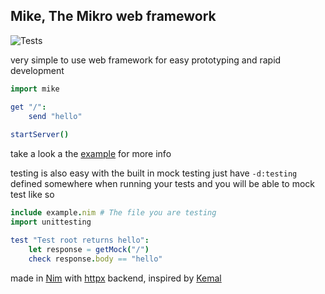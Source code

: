 ## Mike, The Mikro web framework
![Tests](https://github.com/ire4ever1190/mike/workflows/Tests/badge.svg)

very simple to use web framework for easy prototyping and rapid development

```nim
import mike

get "/":
    send "hello"
    
startServer()
```
take a look a the [example](https://github.com/ire4ever1190/mike/blob/master/example.nim) for more info

testing is also easy with the built in mock testing
just have `-d:testing` defined somewhere when running your tests and you will be able to mock test like so

```nim
include example.nim # The file you are testing
import unittesting

test "Test root returns hello":
    let response = getMock("/")
    check response.body == "hello"
```

made in [Nim](https://nim-lang.org/) with [httpx](https://github.com/xflywind/httpx) backend, inspired by [Kemal](https://kemalcr.com/)
